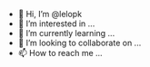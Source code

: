 - 👋 Hi, I’m @lelopk
- 👀 I’m interested in ...
- 🌱 I’m currently learning ...
- 💞️ I’m looking to collaborate on ...
- 📫 How to reach me ...

<!---
lelopk/lelopk is a ✨ special ✨ repository because its `README.md` (this file) appears on your GitHub profile.
You can click the Preview link to take a look at your changes.
--->
